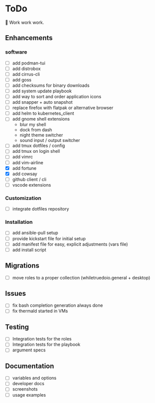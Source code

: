 # ToDo

:hammer: Work work work.

## Enhancements

### software

- [ ] add podman-tui
- [ ] add distrobox
- [ ] add cirrus-cli
- [ ] add goss
- [ ] add checksums for binary downloads
- [ ] add system update playbook
- [ ] add way to sort and order application icons
- [ ] add snapper + auto snapshot
- [ ] replace firefox with flatpak or alternative browser
- [ ] add helm to kubernetes_client
- [ ] add gnome shell extensions
  - blur my shell
  - dock from dash
  - night theme switcher
  - sound input / output switcher
- [ ] add tmux dotfiles / config
- [ ] add tmux on login shell
- [ ] add vimrc
- [ ] add vim-airline
- [x] add fortune
- [x] add cowsay
- [ ] github client / cli
- [ ] vscode extensions

### Customization

- [ ] integrate dotfiles repository

### Installation

- [ ] add ansible-pull setup
- [ ] provide kickstart file for initial setup
- [ ] add manifest file for easy, explicit adjustments (vars file)
- [ ] add install script

## Migrations

- [ ] move roles to a proper collection (whiletruedoio.general + desktop)

## Issues

- [ ] fix bash completion generation always done
- [ ] fix thermald started in VMs

## Testing

- [ ] Integration tests for the roles
- [ ] Integration tests for the playbook
- [ ] argument specs

## Documentation

- [ ] variables and options
- [ ] developer docs
- [ ] screenshots
- [ ] usage examples
